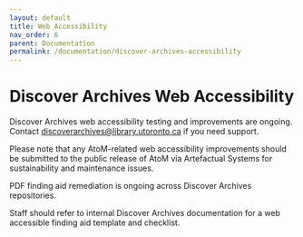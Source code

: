 ```yaml
---
layout: default
title: Web Accessibility
nav_order: 6
parent: Documentation
permalink: /documentation/discover-archives-accessibility
---
```


# Discover Archives Web Accessibility

Discover Archives web accessibility testing and improvements are ongoing. Contact discoverarchives@library.utoronto.ca if you need support.

Please note that any AtoM-related web accessibility improvements should be submitted to the public release of AtoM via Artefactual Systems for sustainability and maintenance issues.

PDF finding aid remediation is ongoing across Discover Archives repositories. 

Staff should refer to internal Discover Archives documentation for a web accessible finding aid template and checklist.  
